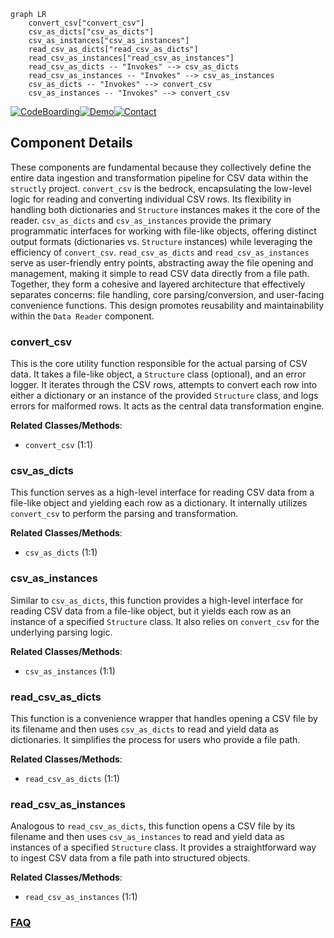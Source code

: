 ```mermaid
graph LR
    convert_csv["convert_csv"]
    csv_as_dicts["csv_as_dicts"]
    csv_as_instances["csv_as_instances"]
    read_csv_as_dicts["read_csv_as_dicts"]
    read_csv_as_instances["read_csv_as_instances"]
    read_csv_as_dicts -- "Invokes" --> csv_as_dicts
    read_csv_as_instances -- "Invokes" --> csv_as_instances
    csv_as_dicts -- "Invokes" --> convert_csv
    csv_as_instances -- "Invokes" --> convert_csv
```
[![CodeBoarding](https://img.shields.io/badge/Generated%20by-CodeBoarding-9cf?style=flat-square)](https://github.com/CodeBoarding/CodeBoarding)[![Demo](https://img.shields.io/badge/Try%20our-Demo-blue?style=flat-square)](https://www.codeboarding.org/demo)[![Contact](https://img.shields.io/badge/Contact%20us%20-%20contact@codeboarding.org-lightgrey?style=flat-square)](mailto:contact@codeboarding.org)

## Component Details

These components are fundamental because they collectively define the entire data ingestion and transformation pipeline for CSV data within the `structly` project. `convert_csv` is the bedrock, encapsulating the low-level logic for reading and converting individual CSV rows. Its flexibility in handling both dictionaries and `Structure` instances makes it the core of the reader. `csv_as_dicts` and `csv_as_instances` provide the primary programmatic interfaces for working with file-like objects, offering distinct output formats (dictionaries vs. `Structure` instances) while leveraging the efficiency of `convert_csv`. `read_csv_as_dicts` and `read_csv_as_instances` serve as user-friendly entry points, abstracting away the file opening and management, making it simple to read CSV data directly from a file path. Together, they form a cohesive and layered architecture that effectively separates concerns: file handling, core parsing/conversion, and user-facing convenience functions. This design promotes reusability and maintainability within the `Data Reader` component.

### convert_csv
This is the core utility function responsible for the actual parsing of CSV data. It takes a file-like object, a `Structure` class (optional), and an error logger. It iterates through the CSV rows, attempts to convert each row into either a dictionary or an instance of the provided `Structure` class, and logs errors for malformed rows. It acts as the central data transformation engine.


**Related Classes/Methods**:

- `convert_csv` (1:1)


### csv_as_dicts
This function serves as a high-level interface for reading CSV data from a file-like object and yielding each row as a dictionary. It internally utilizes `convert_csv` to perform the parsing and transformation.


**Related Classes/Methods**:

- `csv_as_dicts` (1:1)


### csv_as_instances
Similar to `csv_as_dicts`, this function provides a high-level interface for reading CSV data from a file-like object, but it yields each row as an instance of a specified `Structure` class. It also relies on `convert_csv` for the underlying parsing logic.


**Related Classes/Methods**:

- `csv_as_instances` (1:1)


### read_csv_as_dicts
This function is a convenience wrapper that handles opening a CSV file by its filename and then uses `csv_as_dicts` to read and yield data as dictionaries. It simplifies the process for users who provide a file path.


**Related Classes/Methods**:

- `read_csv_as_dicts` (1:1)


### read_csv_as_instances
Analogous to `read_csv_as_dicts`, this function opens a CSV file by its filename and then uses `csv_as_instances` to read and yield data as instances of a specified `Structure` class. It provides a straightforward way to ingest CSV data from a file path into structured objects.


**Related Classes/Methods**:

- `read_csv_as_instances` (1:1)




### [FAQ](https://github.com/CodeBoarding/GeneratedOnBoardings/tree/main?tab=readme-ov-file#faq)